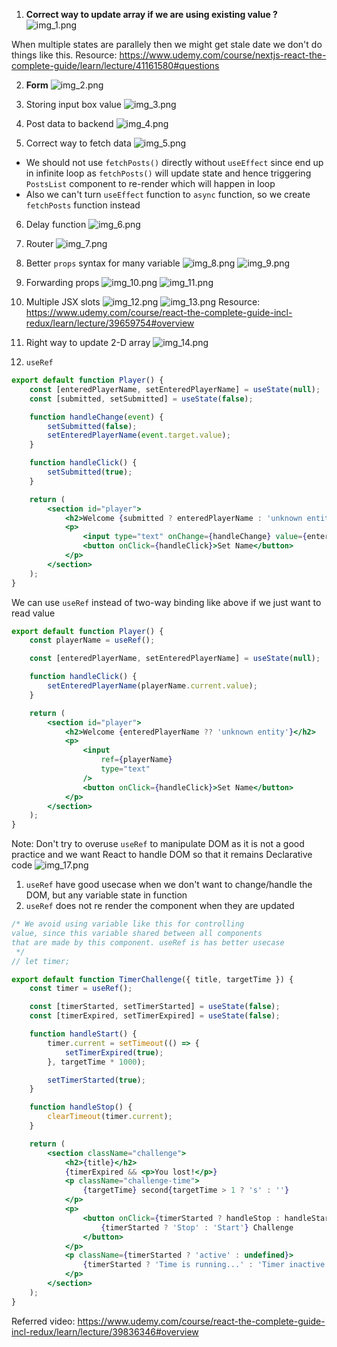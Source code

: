1. **Correct way to update array if we are using existing value ?**
![img_1.png](images/img_1.png)

When multiple states are parallely then we might get stale date we don't do
things like this.
Resource: https://www.udemy.com/course/nextjs-react-the-complete-guide/learn/lecture/41161580#questions

2. **Form**
![img_2.png](images/img_2.png)

3. Storing input box value
![img_3.png](images/img_3.png)

4. Post data to backend
![img_4.png](images/img_4.png)

5. Correct way to fetch data
![img_5.png](images/img_5.png)

* We should not use `fetchPosts()` directly without `useEffect` since end up in infinite loop
as `fetchPosts()` will update state and hence triggering `PostsList` component
to re-render which will happen in loop
* Also we can't turn `useEffect` function to `async` function, so we create `fetchPosts` function
instead

6. Delay function
![img_6.png](images/img_6.png)

7. Router
![img_7.png](images/img_7.png)

8. Better `props` syntax for many variable
![img_8.png](images/img_8.png)
![img_9.png](images/img_9.png)

9. Forwarding props
![img_10.png](images/img_10.png)
![img_11.png](images/img_11.png)

10. Multiple JSX slots
![img_12.png](images/img_12.png)
![img_13.png](images/img_13.png)
Resource: https://www.udemy.com/course/react-the-complete-guide-incl-redux/learn/lecture/39659754#overview

11. Right way to update 2-D array
![img_14.png](images/img_14.png)

12. `useRef`
```jsx
export default function Player() {
    const [enteredPlayerName, setEnteredPlayerName] = useState(null);
    const [submitted, setSubmitted] = useState(false);

    function handleChange(event) {
        setSubmitted(false);
        setEnteredPlayerName(event.target.value);
    }

    function handleClick() {
        setSubmitted(true);
    }

    return (
        <section id="player">
            <h2>Welcome {submitted ? enteredPlayerName : 'unknown entity'}</h2>
            <p>
                <input type="text" onChange={handleChange} value={enteredPlayerName} />
                <button onClick={handleClick}>Set Name</button>
            </p>
        </section>
    );
}
```
We can use `useRef` instead of two-way binding like above if we just 
want to read value
```jsx
export default function Player() {
    const playerName = useRef();

    const [enteredPlayerName, setEnteredPlayerName] = useState(null);

    function handleClick() {
        setEnteredPlayerName(playerName.current.value);
    }

    return (
        <section id="player">
            <h2>Welcome {enteredPlayerName ?? 'unknown entity'}</h2>
            <p>
                <input
                    ref={playerName}
                    type="text"
                />
                <button onClick={handleClick}>Set Name</button>
            </p>
        </section>
    );
}
```
Note: Don't try to overuse `useRef` to manipulate DOM as it is not
a good practice and we want React to handle DOM so that it remains Declarative 
code
![img_17.png](images/img_17.png)
1. `useRef` have good usecase when we don't want to change/handle
the DOM, but any variable state in function
2. `useRef` does not re render the component when they are updated
```jsx
/* We avoid using variable like this for controlling 
value, since this variable shared between all components
that are made by this component. useRef is has better usecase
 */
// let timer;

export default function TimerChallenge({ title, targetTime }) {
    const timer = useRef();

    const [timerStarted, setTimerStarted] = useState(false);
    const [timerExpired, setTimerExpired] = useState(false);

    function handleStart() {
        timer.current = setTimeout(() => {
            setTimerExpired(true);
        }, targetTime * 1000);

        setTimerStarted(true);
    }

    function handleStop() {
        clearTimeout(timer.current);
    }

    return (
        <section className="challenge">
            <h2>{title}</h2>
            {timerExpired && <p>You lost!</p>}
            <p className="challenge-time">
                {targetTime} second{targetTime > 1 ? 's' : ''}
            </p>
            <p>
                <button onClick={timerStarted ? handleStop : handleStart}>
                    {timerStarted ? 'Stop' : 'Start'} Challenge
                </button>
            </p>
            <p className={timerStarted ? 'active' : undefined}>
                {timerStarted ? 'Time is running...' : 'Timer inactive'}
            </p>
        </section>
    );
}

```
Referred video: https://www.udemy.com/course/react-the-complete-guide-incl-redux/learn/lecture/39836346#overview
